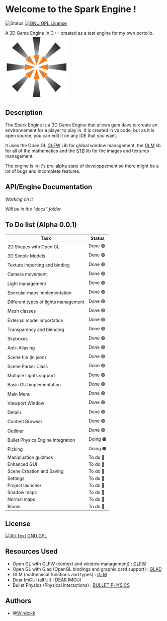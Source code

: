 # Welcome to the Spark Engine !
![Status](https://img.shields.io/badge/Status-Alpha_0.0.1_In_Progress-orange)   [![GNU GPL License](https://img.shields.io/badge/License-GNU_GPL_V3-blue)](https://www.gnu.org/licenses/gpl-3.0.html)

A 3D Game Engine In C++ created as a test engine for my own portolio.<img src="assets/defaults/logos/Logo_No_Background.png" alt="Alt text" width="200"/>

## Description
The Spark Engine is a 3D Game Engine that allows gam devs to create an environnement for a player to play in. It is created in vs code, but as it is open source, you can edit it on any IDE that you want.

It uses the Open GL [GLFW](https://www.glfw.org/) Lib for global window management, the [GLM](https://glm.g-truc.net/0.9.9/index.html) lib for all of the mathematics and the [STB](https://github.com/nothings/stb) lib for the images and textures management.

The engine is in it's pre-alpha state of developpement so there might be a lot of bugs and incomplete features.

## API/Engine Documentation

*Working on it*

*Will be in the "docs" folder*

## To Do list (Alpha 0.0.1)

| Task          | Status        |
| ------------- | ------------- |
| 2D Shapes with Open GL  | Done     🟢   |
| 3D Simple Models  | Done 🟢   |
|Texture importing and binding|Done 🟢 |
|Camera movement|Done 🟢|
|Light management|Done 🟢|
|Specular maps implementation|Done 🟢|
|Different types of lights management|Done 🟢|
|Mesh classes|Done 🟢|
|External model importation|Done 🟢|
|Transparency and blending|Done 🟢|
|Skyboxes|Done 🟢|
|Anti-Aliasing|Done 🟢|
|Scene file (in json)|Done 🟢|
|Scene Parser Class|Done 🟢|
|Multiple Lights support|Done 🟢|
|Basic GUI implementation|Done 🟢|
|Main Menu|Done 🟢|
|Viewport Window|Done 🟢|
|Details|Done 🟢|
|Content Browser|Done 🟢|
|Outliner|Done 🟢|
|Bullet Physics Engine integration|Doing 🟠|
|Picking|Doing 🟠|
|Manipluation guizmos|To do 🔴|
|Enhanced GUI|To do 🔴|
|Scene Creation and Saving|To do 🔴|
|Settings|To do 🔴|
|Project launcher|To do 🔴|
|Shadow maps|To do 🔴|
|Normal maps|To do 🔴|
|Bloom|To do 🔴|

## License

[![Alt Text](https://www.gnu.org/graphics/gplv3-88x31.png)](https://www.gnu.org/licenses/gpl-3.0.html)
[GNU GPL](https://www.gnu.org/licenses/gpl-3.0.html)

## Resources Used

- Open GL with GLFW (context and window management) : [GLFW](https://www.glfw.org/)
- Open GL with Glad (OpenGL bindings and graphic card support) : [GLAD](https://glad.dav1d.de/)
- GLM (mathemical functions and types) : [GLM](https://github.com/g-truc/glm)
- Dear ImGUi (all UI) : [DEAR IMGUI](https://github.com/ocornut/imgui)
- Bullet Physics (Physical interactions) : [BULLET PHYSICS](https://github.com/bulletphysics/bullet3)

## Authors

- [@Windokk](https://github.com/Windokk)
